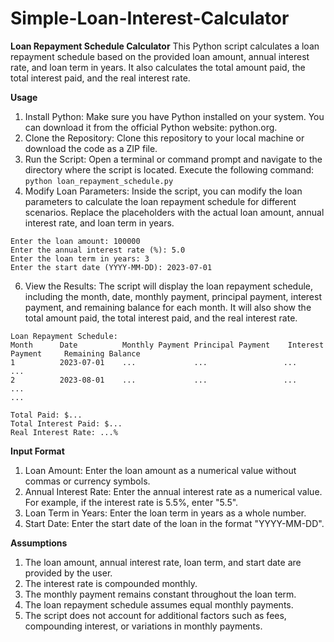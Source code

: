 # Simple-Loan-Interest-Calculator
**Loan Repayment Schedule Calculator**
This Python script calculates a loan repayment schedule based on the provided loan amount, annual interest rate, and loan term in years. It also calculates the total amount paid, the total interest paid, and the real interest rate.

**Usage**
1. Install Python: Make sure you have Python installed on your system. You can download it from the official Python website: python.org.
2. Clone the Repository: Clone this repository to your local machine or download the code as a ZIP file.
3. Run the Script: Open a terminal or command prompt and navigate to the directory where the script is located. Execute the following command:
```python loan_repayment_schedule.py```
4. Modify Loan Parameters: Inside the script, you can modify the loan parameters to calculate the loan repayment schedule for different scenarios. Replace the placeholders with the actual loan amount, annual interest rate, and loan term in years.
   
```
Enter the loan amount: 100000
Enter the annual interest rate (%): 5.0
Enter the loan term in years: 3
Enter the start date (YYYY-MM-DD): 2023-07-01
```

6. View the Results: The script will display the loan repayment schedule, including the month, date, monthly payment, principal payment, interest payment, and remaining balance for each month. It will also show the total amount paid, the total interest paid, and the real interest rate.
   
```
Loan Repayment Schedule:
Month      Date          Monthly Payment Principal Payment    Interest Payment     Remaining Balance   
1          2023-07-01    ...             ...                 ...                  ...
2          2023-08-01    ...             ...                 ...                  ...
...

Total Paid: $...
Total Interest Paid: $...
Real Interest Rate: ...%
 ```
**Input Format**
1. Loan Amount: Enter the loan amount as a numerical value without commas or currency symbols.
2. Annual Interest Rate: Enter the annual interest rate as a numerical value. For example, if the interest rate is 5.5%, enter "5.5".
3. Loan Term in Years: Enter the loan term in years as a whole number.
4. Start Date: Enter the start date of the loan in the format "YYYY-MM-DD".

**Assumptions**
1. The loan amount, annual interest rate, loan term, and start date are provided by the user.
2. The interest rate is compounded monthly.
3. The monthly payment remains constant throughout the loan term.
4. The loan repayment schedule assumes equal monthly payments.
5. The script does not account for additional factors such as fees, compounding interest, or variations in monthly payments.

